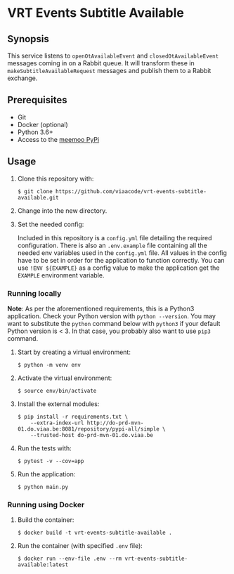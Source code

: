 # VRT Events Subtitle Available

## Synopsis

This service listens to `openOtAvailableEvent` and `closedOtAvailableEvent` messages coming in on a Rabbit queue.
It will transform these in `makeSubtitleAvailableRequest` messages and publish them to a Rabbit exchange.

## Prerequisites

- Git
- Docker (optional)
- Python 3.6+
- Access to the [meemoo PyPi](http://do-prd-mvn-01.do.viaa.be:8081)

## Usage

1. Clone this repository with:

   `$ git clone https://github.com/viaacode/vrt-events-subtitle-available.git`

2. Change into the new directory.

3. Set the needed config:

    Included in this repository is a `config.yml` file detailing the required configuration.
    There is also an `.env.example` file containing all the needed env variables used in the `config.yml` file.
    All values in the config have to be set in order for the application to function correctly.
    You can use `!ENV ${EXAMPLE}` as a config value to make the application get the `EXAMPLE` environment variable.

### Running locally

**Note**: As per the aforementioned requirements, this is a Python3
application. Check your Python version with `python --version`. You may want to
substitute the `python` command below with `python3` if your default Python version
is < 3. In that case, you probably also want to use `pip3` command.

1. Start by creating a virtual environment:

    `$ python -m venv env`

2. Activate the virtual environment:

    `$ source env/bin/activate`

3. Install the external modules:

    ```
    $ pip install -r requirements.txt \
        --extra-index-url http://do-prd-mvn-01.do.viaa.be:8081/repository/pypi-all/simple \
        --trusted-host do-prd-mvn-01.do.viaa.be
    ```

4. Run the tests with:

    `$ pytest -v --cov=app`

5. Run the application:

    `$ python main.py`


### Running using Docker

1. Build the container:

   `$ docker build -t vrt-events-subtitle-available .`

2. Run the container (with specified `.env` file):

   `$ docker run --env-file .env --rm vrt-events-subtitle-available:latest`